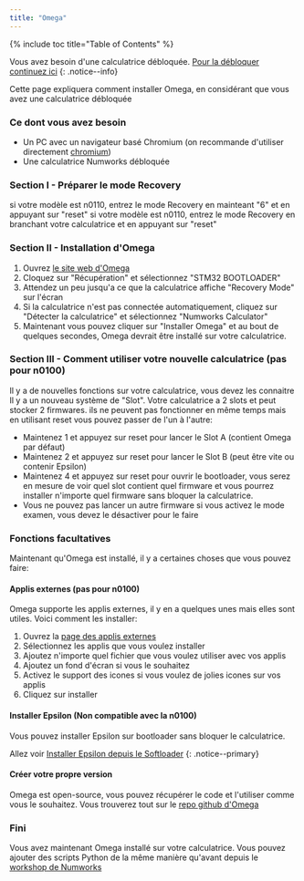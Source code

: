 ```yaml
---
title: "Omega"
---
```


{% include toc title="Table of Contents" %}

Vous avez besoin d'une calculatrice débloquée. [Pour la débloquer continuez ici](get-started)
{: .notice--info}

Cette page expliquera comment installer Omega, en considérant que vous avez une calculatrice débloquée

### Ce dont vous avez besoin

- Un PC avec un navigateur basé Chromium (on recommande d'utiliser directement [chromium](https://www.chromium.org/chromium-projects/))
- Une calculatrice Numworks débloquée

### Section I - Préparer le mode Recovery

si votre modèle est n0110, entrez le mode Recovery en mainteant "6" et en appuyant sur "reset"
si votre modèle est n0110, entrez le mode Recovery en branchant votre calculatrice et en appuyant sur "reset"

### Section II - Installation d'Omega

1. Ouvrez [le site web d'Omega](https://getomega.dev/install)
2. Cloquez sur "Récupération" et sélectionnez "STM32 BOOTLOADER"
3. Attendez un peu jusqu'a ce que la calculatrice affiche "Recovery Mode" sur l'écran
4. Si la calculatrice n'est pas connectée automatiquement, cliquez sur "Détecter la calculatrice" et sélectionnez "Numworks Calculator"
5. Maintenant vous pouvez cliquer sur "Installer Omega" et au bout de quelques secondes, Omega devrait être installé sur votre calculatrice.

### Section III - Comment utiliser votre nouvelle calculatrice (pas pour n0100)

Il y a de nouvelles fonctions sur votre calculatrice, vous devez les connaitre
Il y a un nouveau système de "Slot". Votre calculatrice a 2 slots et peut stocker 2 firmwares. ils ne peuvent pas fonctionner en même temps mais en utilisant reset vous pouvez passer de l'un à l'autre:
- Maintenez 1 et appuyez sur reset pour lancer le Slot A (contient Omega par défaut)
- Maintenez 2 et appuyez sur reset pour lancer le Slot B (peut être vite ou contenir Epsilon)
- Maintenez 4 et appuyez sur reset pour ouvrir le bootloader, vous serez en mesure de voir quel slot contient quel firmware et vous pourrez installer n'importe quel firmware sans bloquer la calculatrice.
- Vous ne pouvez pas lancer un autre firmware si vous activez le mode examen, vous devez le désactiver pour le faire

### Fonctions facultatives

Maintenant qu'Omega est installé, il y a certaines choses que vous pouvez faire:

#### Applis externes (pas pour n0100)

Omega supporte les applis externes, il y en a quelques unes mais elles sont utiles. Voici comment les installer:
1. Ouvrez la [page des applis externes](https://external.getomega.dev/)
2. Sélectionnez les applis que vous voulez installer
3. Ajoutez n'importe quel fichier que vous voulez utiliser avec vos applis
4. Ajoutez un fond d'écran si vous le souhaitez
5. Activez le support des icones si vous voulez de jolies icones sur vos applis
6. Cliquez sur installer

#### Installer Epsilon (Non compatible avec la n0100)

Vous pouvez installer Epsilon sur bootloader sans bloquer le calculatrice.

Allez voir [Installer Epsilon depuis le Softloader](install-epsilon-from-softloader)
{: .notice--primary}

#### Créer votre propre version

Omega est open-source, vous pouvez récupérer le code et l'utiliser comme vous le souhaitez. Vous trouverez tout sur le [repo github d'Omega](https://github.com/Omega-Numworks/Omega)

### Fini

Vous avez maintenant Omega installé sur votre calculatrice. Vous pouvez ajouter des scripts Python de la même manière qu'avant depuis le [workshop de Numworks](https://my.numworks.com/python/)
